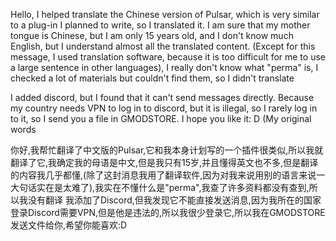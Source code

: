 Hello, I helped translate the Chinese version of Pulsar, which is very similar to a plug-in I planned to write, so I translated it. I am sure that my mother tongue is Chinese, but I am only 15 years old, and I don't know much English, but I understand almost all the translated content. (Except for this message, I used translation software, because it is too difficult for me to use a large sentence in other languages), I really don't know what "perma" is, I checked a lot of materials but couldn't find them, so I didn't translate

I added discord, but I found that it can't send messages directly. Because my country needs VPN to log in to discord, but it is illegal, so I rarely log in to it, so I send you a file in GMODSTORE. I hope you like it: D
(My original words

你好,我帮忙翻译了中文版的Pulsar,它和我本身计划写的一个插件很类似,所以我就翻译了它,我确定我的母语是中文,但是我只有15岁,并且懂得英文也不多,但是翻译的内容我几乎都懂,(除了这封消息我用了翻译软件,因为对我来说用别的语言来说一大句话实在是太难了),我实在不懂什么是"perma",我查了许多资料都没有查到,所以我没有翻译
我添加了Discord,但我发现它不能直接发送消息,因为我所在的国家登录Discord需要VPN,但是他是违法的,所以我很少登录它,所以我在GMODSTORE发送文件给你,希望你能喜欢:D
